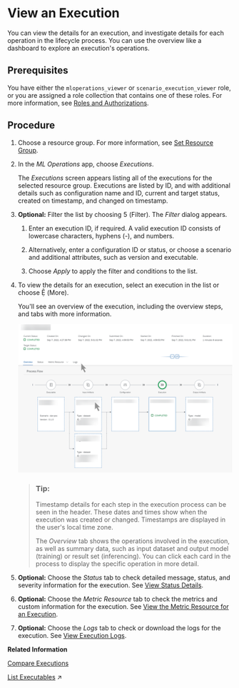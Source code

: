 <!-- loio33bae6da5df340d892828b2c673efaea -->

<link rel="stylesheet" type="text/css" href="css/sap-icons.css"/>

# View an Execution

You can view the details for an execution, and investigate details for each operation in the lifecycle process. You can use the overview like a dashboard to explore an execution's operations.



<a name="loio33bae6da5df340d892828b2c673efaea__prereq_ycf_b23_wxb"/>

## Prerequisites

You have either the `mloperations_viewer` or `scenario_execution_viewer` role, or you are assigned a role collection that contains one of these roles. For more information, see [Roles and Authorizations](https://help.sap.com/docs/ai-launchpad/sap-ai-launchpad/roles-and-authorizations).



<a name="loio33bae6da5df340d892828b2c673efaea__steps_zbl_b23_wxb"/>

## Procedure

1.  Choose a resource group. For more information, see [Set Resource Group](https://help.sap.com/docs/AI_LAUNCHPAD/92d77f26188e4582897b9106b9cb72e0/0c077289f29d4147921fb07ab0f68b7f.html).

2.  In the *ML Operations* app, choose *Executions*.

    The *Executions* screen appears listing all of the executions for the selected resource group. Executions are listed by ID, and with additional details such as configuration name and ID, current and target status, created on timestamp, and changed on timestamp.

3.  **Optional:** Filter the list by choosing <span class="SAP-icons-V5"></span> \(Filter\). The *Filter* dialog appears.

    1.  Enter an execution ID, if required. A valid execution ID consists of lowercase characters, hyphens \(-\), and numbers.

    2.  Alternatively, enter a configuration ID or status, or choose a scenario and additional attributes, such as version and executable.

    3.  Choose *Apply* to apply the filter and conditions to the list.


4.  To view the details for an execution, select an execution in the list or choose <span class="SAP-icons-V5"></span> \(More\).

    You'll see an overview of the execution, including the overview steps, and tabs with more information.

    ![Execution details screen for a completed execution, with all tabs shown.](images/Image_AIL_Execution_Enhanced_Tabs_Fullscreen_827ab23.png)

    > ### Tip:  
    > Timestamp details for each step in the execution process can be seen in the header. These dates and times show when the execution was created or changed. Timestamps are displayed in the user's local time zone.
    > 
    > The *Overview* tab shows the operations involved in the execution, as well as summary data, such as input dataset and output model \(training\) or result set \(inferencing\). You can click each card in the process to display the specific operation in more detail.

5.  **Optional:** Choose the *Status* tab to check detailed message, status, and severity information for the execution. See [View Status Details](https://help.sap.com/docs/AI_LAUNCHPAD/92d77f26188e4582897b9106b9cb72e0/7bda8db1dcb045a29c84c76e78a3b814.html).

6.  **Optional:** Choose the *Metric Resource* tab to check the metrics and custom information for the execution. See [View the Metric Resource for an Execution](https://help.sap.com/docs/AI_LAUNCHPAD/92d77f26188e4582897b9106b9cb72e0/7bda8db1dcb045a29c84c76e78a3b814.html).

7.  **Optional:** Choose the *Logs* tab to check or download the logs for the execution. See [View Execution Logs](https://help.sap.com/docs/AI_LAUNCHPAD/92d77f26188e4582897b9106b9cb72e0/afec746903f24c15ac60f6fe473d64f7.html).


**Related Information**  


[Compare Executions](compare-executions-9b75f67.md "You can compare executions to determine which configuration parameters result in optimum results.")

[List Executables](https://help.sap.com/viewer/2d6c5984063c40a59eda62f4a9135bee/CLOUD/en-US/80895a495b4a466b8976735995e23753.html "") :arrow_upper_right:

